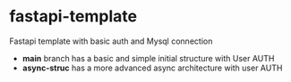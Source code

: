 # fastapi-template
 Fastapi template with basic auth and Mysql connection
- **main** branch has a basic and simple initial structure with User AUTH
- **async-struc** has a more advanced async architecture with user AUTH 
